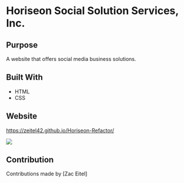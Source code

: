 # Horiseon Social Solution Services, Inc.

## Purpose
A website that offers social media business solutions.

## Built With
* HTML
* CSS

## Website
https://zeitel42.github.io/Horiseon-Refactor/

<img src="./Develop/assets/images/Screenshot.png">

## Contribution
Contributions made by [Zac Eitel]